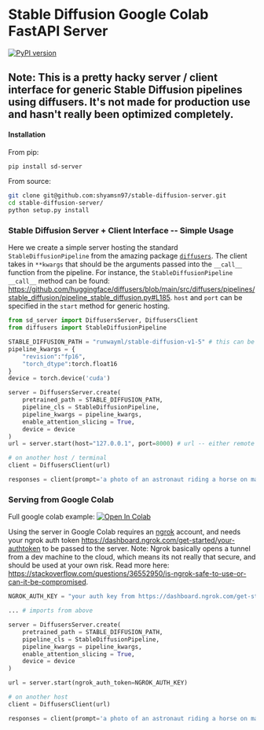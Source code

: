 # Stable Diffusion Google Colab FastAPI Server

[![PyPI version](https://badge.fury.io/py/sd-server.svg)](https://badge.fury.io/py/sd-server)

## Note: This is a pretty hacky server / client interface for generic Stable Diffusion pipelines using diffusers. It's not made for production use and hasn't really been optimized completely.

#### Installation

From pip:

```bash
pip install sd-server
```

From source:

```bash
git clone git@github.com:shyamsn97/stable-diffusion-server.git
cd stable-diffusion-server/
python setup.py install
```

### Stable Diffusion Server + Client Interface -- Simple Usage

Here we create a simple server hosting the standard `StableDiffusionPipeline` from the amazing package [`diffusers`](https://github.com/huggingface/diffusers). The client takes in `**kwargs` that should be the arguments passed into the `__call__` function from the pipeline. For instance, the `StableDiffusionPipeline` `__call__` method can be found: https://github.com/huggingface/diffusers/blob/main/src/diffusers/pipelines/stable_diffusion/pipeline_stable_diffusion.py#L185. `host` and `port` can be specified in the `start` method for generic hosting.


```python
from sd_server import DiffusersServer, DiffusersClient
from diffusers import StableDiffusionPipeline

STABLE_DIFFUSION_PATH = "runwayml/stable-diffusion-v1-5" # this can be a local path
pipeline_kwargs = {
    "revision":"fp16",
    "torch_dtype":torch.float16
}
device = torch.device('cuda')

server = DiffusersServer.create(
    pretrained_path = STABLE_DIFFUSION_PATH,
    pipeline_cls = StableDiffusionPipeline,
    pipeline_kwargs = pipeline_kwargs,
    enable_attention_slicing = True,
    device = device
)
url = server.start(host="127.0.0.1", port=8000) # url -- either remote or local

# on another host / terminal
client = DiffusersClient(url)

responses = client(prompt='a photo of an astronaut riding a horse on mars', num_images_per_prompt=4) # this should return a list of images

```

### Serving from Google Colab

Full google colab example: [![Open In Colab](https://colab.research.google.com/assets/colab-badge.svg)](https://colab.research.google.com/drive/13B7EzuDTAsjd0hpUki_ZiqoQ4wgOyZUM?usp=sharing)

Using the server in Google Colab requires an [ngrok](https://ngrok.com/) account, and needs your ngrok auth token https://dashboard.ngrok.com/get-started/your-authtoken to be passed to the server. Note: Ngrok basically opens a tunnel from a dev machine to the cloud, which means its not really that secure, and should be used at your own risk. Read more here: https://stackoverflow.com/questions/36552950/is-ngrok-safe-to-use-or-can-it-be-compromised.


```python
NGROK_AUTH_KEY = "your auth key from https://dashboard.ngrok.com/get-started/your-authtoken"

... # imports from above

server = DiffusersServer.create(
    pretrained_path = STABLE_DIFFUSION_PATH,
    pipeline_cls = StableDiffusionPipeline,
    pipeline_kwargs = pipeline_kwargs,
    enable_attention_slicing = True,
    device = device
)

url = server.start(ngrok_auth_token=NGROK_AUTH_KEY)

# on another host
client = DiffusersClient(url)

responses = client(prompt='a photo of an astronaut riding a horse on mars', num_images_per_prompt=4) # this should return a list of images
```
